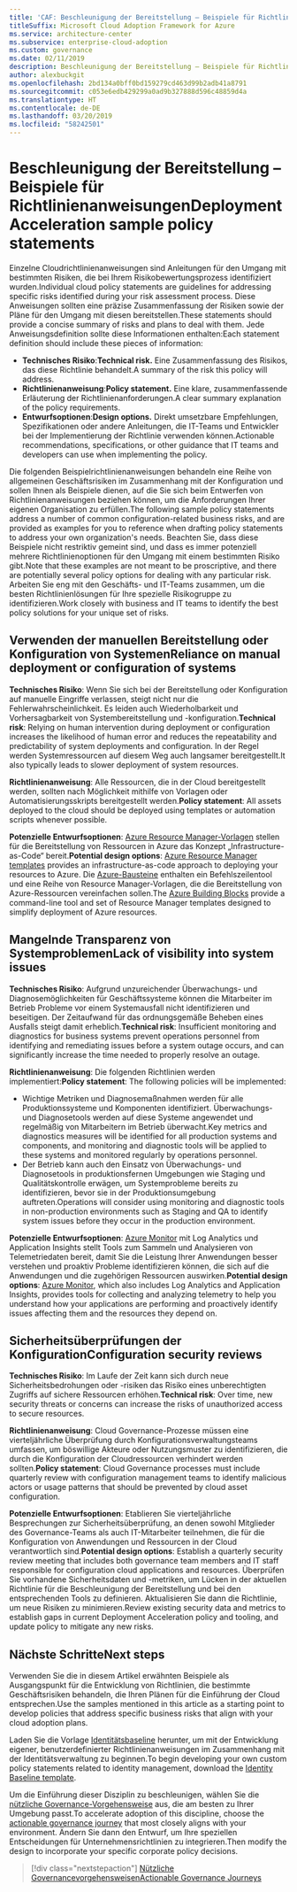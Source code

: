```yaml
---
title: 'CAF: Beschleunigung der Bereitstellung – Beispiele für Richtlinienanweisungen'
titleSuffix: Microsoft Cloud Adoption Framework for Azure
ms.service: architecture-center
ms.subservice: enterprise-cloud-adoption
ms.custom: governance
ms.date: 02/11/2019
description: Beschleunigung der Bereitstellung – Beispiele für Richtlinienanweisungen
author: alexbuckgit
ms.openlocfilehash: 2bd134a0bff0bd159279cd463d99b2adb41a8791
ms.sourcegitcommit: c053e6edb429299a0ad9b327888d596c48859d4a
ms.translationtype: HT
ms.contentlocale: de-DE
ms.lasthandoff: 03/20/2019
ms.locfileid: "58242501"
---
```

# <a name="deployment-acceleration-sample-policy-statements"></a><span data-ttu-id="b0199-103">Beschleunigung der Bereitstellung – Beispiele für Richtlinienanweisungen</span><span class="sxs-lookup"><span data-stu-id="b0199-103">Deployment Acceleration sample policy statements</span></span>

<span data-ttu-id="b0199-104">Einzelne Cloudrichtlinienanweisungen sind Anleitungen für den Umgang mit bestimmten Risiken, die bei Ihrem Risikobewertungsprozess identifiziert wurden.</span><span class="sxs-lookup"><span data-stu-id="b0199-104">Individual cloud policy statements are guidelines for addressing specific risks identified during your risk assessment process.</span></span> <span data-ttu-id="b0199-105">Diese Anweisungen sollten eine präzise Zusammenfassung der Risiken sowie der Pläne für den Umgang mit diesen bereitstellen.</span><span class="sxs-lookup"><span data-stu-id="b0199-105">These statements should provide a concise summary of risks and plans to deal with them.</span></span> <span data-ttu-id="b0199-106">Jede Anweisungsdefinition sollte diese Informationen enthalten:</span><span class="sxs-lookup"><span data-stu-id="b0199-106">Each statement definition should include these pieces of information:</span></span>

- <span data-ttu-id="b0199-107">**Technisches Risiko**:</span><span class="sxs-lookup"><span data-stu-id="b0199-107">**Technical risk.**</span></span> <span data-ttu-id="b0199-108">Eine Zusammenfassung des Risikos, das diese Richtlinie behandelt.</span><span class="sxs-lookup"><span data-stu-id="b0199-108">A summary of the risk this policy will address.</span></span>
- <span data-ttu-id="b0199-109">**Richtlinienanweisung**:</span><span class="sxs-lookup"><span data-stu-id="b0199-109">**Policy statement.**</span></span> <span data-ttu-id="b0199-110">Eine klare, zusammenfassende Erläuterung der Richtlinienanforderungen.</span><span class="sxs-lookup"><span data-stu-id="b0199-110">A clear summary explanation of the policy requirements.</span></span>
- <span data-ttu-id="b0199-111">**Entwurfsoptionen**:</span><span class="sxs-lookup"><span data-stu-id="b0199-111">**Design options.**</span></span> <span data-ttu-id="b0199-112">Direkt umsetzbare Empfehlungen, Spezifikationen oder andere Anleitungen, die IT-Teams und Entwickler bei der Implementierung der Richtlinie verwenden können.</span><span class="sxs-lookup"><span data-stu-id="b0199-112">Actionable recommendations, specifications, or other guidance that IT teams and developers can use when implementing the policy.</span></span>

<span data-ttu-id="b0199-113">Die folgenden Beispielrichtlinienanweisungen behandeln eine Reihe von allgemeinen Geschäftsrisiken im Zusammenhang mit der Konfiguration und sollen Ihnen als Beispiele dienen, auf die Sie sich beim Entwerfen von Richtlinienanweisungen beziehen können, um die Anforderungen Ihrer eigenen Organisation zu erfüllen.</span><span class="sxs-lookup"><span data-stu-id="b0199-113">The following sample policy statements address a number of common configuration-related business risks, and are provided as examples for you to reference when drafting policy statements to address your own organization's needs.</span></span> <span data-ttu-id="b0199-114">Beachten Sie, dass diese Beispiele nicht restriktiv gemeint sind, und dass es immer potenziell mehrere Richtlinienoptionen für den Umgang mit einem bestimmten Risiko gibt.</span><span class="sxs-lookup"><span data-stu-id="b0199-114">Note that these examples are not meant to be proscriptive, and there are potentially several policy options for dealing with any particular risk.</span></span> <span data-ttu-id="b0199-115">Arbeiten Sie eng mit den Geschäfts- und IT-Teams zusammen, um die besten Richtlinienlösungen für Ihre spezielle Risikogruppe zu identifizieren.</span><span class="sxs-lookup"><span data-stu-id="b0199-115">Work closely with business and IT teams to identify the best policy solutions for your unique set of risks.</span></span>

## <a name="reliance-on-manual-deployment-or-configuration-of-systems"></a><span data-ttu-id="b0199-116">Verwenden der manuellen Bereitstellung oder Konfiguration von Systemen</span><span class="sxs-lookup"><span data-stu-id="b0199-116">Reliance on manual deployment or configuration of systems</span></span>

<span data-ttu-id="b0199-117">**Technisches Risiko**: Wenn Sie sich bei der Bereitstellung oder Konfiguration auf manuelle Eingriffe verlassen, steigt nicht nur die Fehlerwahrscheinlichkeit. Es leiden auch Wiederholbarkeit und Vorhersagbarkeit von Systembereitstellung und -konfiguration.</span><span class="sxs-lookup"><span data-stu-id="b0199-117">**Technical risk**: Relying on human intervention during deployment or configuration increases the likelihood of human error and reduces the repeatability and predictability of system deployments and configuration.</span></span> <span data-ttu-id="b0199-118">In der Regel werden Systemressourcen auf diesem Weg auch langsamer bereitgestellt.</span><span class="sxs-lookup"><span data-stu-id="b0199-118">It also typically leads to slower deployment of system resources.</span></span>

<span data-ttu-id="b0199-119">**Richtlinienanweisung**: Alle Ressourcen, die in der Cloud bereitgestellt werden, sollten nach Möglichkeit mithilfe von Vorlagen oder Automatisierungsskripts bereitgestellt werden.</span><span class="sxs-lookup"><span data-stu-id="b0199-119">**Policy statement**: All assets deployed to the cloud should be deployed using templates or automation scripts whenever possible.</span></span>

<span data-ttu-id="b0199-120">**Potenzielle Entwurfsoptionen**: [Azure Resource Manager-Vorlagen](/azure/azure-resource-manager/resource-group-overview#template-deployment) stellen für die Bereitstellung von Ressourcen in Azure das Konzept „Infrastructure-as-Code“ bereit.</span><span class="sxs-lookup"><span data-stu-id="b0199-120">**Potential design options**: [Azure Resource Manager templates](/azure/azure-resource-manager/resource-group-overview#template-deployment) provides an infrastructure-as-code approach to deploying your resources to Azure.</span></span> <span data-ttu-id="b0199-121">Die [Azure-Bausteine](https://github.com/mspnp/template-building-blocks/wiki) enthalten ein Befehlszeilentool und eine Reihe von Resource Manager-Vorlagen, die die Bereitstellung von Azure-Ressourcen vereinfachen sollen.</span><span class="sxs-lookup"><span data-stu-id="b0199-121">The [Azure Building Blocks](https://github.com/mspnp/template-building-blocks/wiki) provide a command-line tool and set of Resource Manager templates designed to simplify deployment of Azure resources.</span></span>

## <a name="lack-of-visibility-into-system-issues"></a><span data-ttu-id="b0199-122">Mangelnde Transparenz von Systemproblemen</span><span class="sxs-lookup"><span data-stu-id="b0199-122">Lack of visibility into system issues</span></span>

<span data-ttu-id="b0199-123">**Technisches Risiko**: Aufgrund unzureichender Überwachungs- und Diagnosemöglichkeiten für Geschäftssysteme können die Mitarbeiter im Betrieb Probleme vor einem Systemausfall nicht identifizieren und beseitigen. Der Zeitaufwand für das ordnungsgemäße Beheben eines Ausfalls steigt damit erheblich.</span><span class="sxs-lookup"><span data-stu-id="b0199-123">**Technical risk**: Insufficient monitoring and diagnostics for business systems prevent operations personnel from identifying and remediating issues before a system outage occurs, and can significantly increase the time needed to properly resolve an outage.</span></span>

<span data-ttu-id="b0199-124">**Richtlinienanweisung**: Die folgenden Richtlinien werden implementiert:</span><span class="sxs-lookup"><span data-stu-id="b0199-124">**Policy statement**: The following policies will be implemented:</span></span>

- <span data-ttu-id="b0199-125">Wichtige Metriken und Diagnosemaßnahmen werden für alle Produktionssysteme und Komponenten identifiziert. Überwachungs- und Diagnosetools werden auf diese Systeme angewendet und regelmäßig von Mitarbeitern im Betrieb überwacht.</span><span class="sxs-lookup"><span data-stu-id="b0199-125">Key metrics and diagnostics measures will be identified for all production systems and components, and monitoring and diagnostic tools will be applied to these systems and monitored regularly by operations personnel.</span></span>
- <span data-ttu-id="b0199-126">Der Betrieb kann auch den Einsatz von Überwachungs- und Diagnosetools in produktionsfernen Umgebungen wie Staging und Qualitätskontrolle erwägen, um Systemprobleme bereits zu identifizieren, bevor sie in der Produktionsumgebung auftreten.</span><span class="sxs-lookup"><span data-stu-id="b0199-126">Operations will consider using monitoring and diagnostic tools in non-production environments such as Staging and QA to identify system issues before they occur in the production environment.</span></span>

<span data-ttu-id="b0199-127">**Potenzielle Entwurfsoptionen**: [Azure Monitor](/azure/azure-monitor/) mit Log Analytics und Application Insights stellt Tools zum Sammeln und Analysieren von Telemetriedaten bereit, damit Sie die Leistung Ihrer Anwendungen besser verstehen und proaktiv Probleme identifizieren können, die sich auf die Anwendungen und die zugehörigen Ressourcen auswirken.</span><span class="sxs-lookup"><span data-stu-id="b0199-127">**Potential design options**: [Azure Monitor](/azure/azure-monitor/), which also includes Log Analytics and Application Insights, provides tools for collecting and analyzing telemetry to help you understand how your applications are performing and proactively identify issues affecting them and the resources they depend on.</span></span>

## <a name="configuration-security-reviews"></a><span data-ttu-id="b0199-128">Sicherheitsüberprüfungen der Konfiguration</span><span class="sxs-lookup"><span data-stu-id="b0199-128">Configuration security reviews</span></span>

<span data-ttu-id="b0199-129">**Technisches Risiko**: Im Laufe der Zeit kann sich durch neue Sicherheitsbedrohungen oder -risiken das Risiko eines unberechtigten Zugriffs auf sichere Ressourcen erhöhen.</span><span class="sxs-lookup"><span data-stu-id="b0199-129">**Technical risk**: Over time, new security threats or concerns can increase the risks of unauthorized access to secure resources.</span></span>

<span data-ttu-id="b0199-130">**Richtlinienanweisung**: Cloud Governance-Prozesse müssen eine vierteljährliche Überprüfung durch Konfigurationsverwaltungsteams umfassen, um böswillige Akteure oder Nutzungsmuster zu identifizieren, die durch die Konfiguration der Cloudressourcen verhindert werden sollten.</span><span class="sxs-lookup"><span data-stu-id="b0199-130">**Policy statement**: Cloud Governance processes must include quarterly review with configuration management teams to identify malicious actors or usage patterns that should be prevented by cloud asset configuration.</span></span>

<span data-ttu-id="b0199-131">**Potenzielle Entwurfsoptionen**: Etablieren Sie vierteljährliche Besprechungen zur Sicherheitsüberprüfung, an denen sowohl Mitglieder des Governance-Teams als auch IT-Mitarbeiter teilnehmen, die für die Konfiguration von Anwendungen und Ressourcen in der Cloud verantwortlich sind.</span><span class="sxs-lookup"><span data-stu-id="b0199-131">**Potential design options**: Establish a quarterly security review meeting that includes both governance team members and IT staff responsible for configuration cloud applications and resources.</span></span> <span data-ttu-id="b0199-132">Überprüfen Sie vorhandene Sicherheitsdaten und -metriken, um Lücken in der aktuellen Richtlinie für die Beschleunigung der Bereitstellung und bei den entsprechenden Tools zu definieren. Aktualisieren Sie dann die Richtlinie, um neue Risiken zu minimieren.</span><span class="sxs-lookup"><span data-stu-id="b0199-132">Review existing security data and metrics to establish gaps in current Deployment Acceleration policy and tooling, and update policy to mitigate any new risks.</span></span>

## <a name="next-steps"></a><span data-ttu-id="b0199-133">Nächste Schritte</span><span class="sxs-lookup"><span data-stu-id="b0199-133">Next steps</span></span>

<span data-ttu-id="b0199-134">Verwenden Sie die in diesem Artikel erwähnten Beispiele als Ausgangspunkt für die Entwicklung von Richtlinien, die bestimmte Geschäftsrisiken behandeln, die Ihren Plänen für die Einführung der Cloud entsprechen.</span><span class="sxs-lookup"><span data-stu-id="b0199-134">Use the samples mentioned in this article as a starting point to develop policies that address specific business risks that align with your cloud adoption plans.</span></span>

<span data-ttu-id="b0199-135">Laden Sie die Vorlage [Identitätsbaseline](template.md) herunter, um mit der Entwicklung eigener, benutzerdefinierter Richtlinienanweisungen im Zusammenhang mit der Identitätsverwaltung zu beginnen.</span><span class="sxs-lookup"><span data-stu-id="b0199-135">To begin developing your own custom policy statements related to identity management, download the [Identity Baseline template](template.md).</span></span>

<span data-ttu-id="b0199-136">Um die Einführung dieser Disziplin zu beschleunigen, wählen Sie die [nützliche Governance-Vorgehensweise](../journeys/overview.md) aus, die am besten zu Ihrer Umgebung passt.</span><span class="sxs-lookup"><span data-stu-id="b0199-136">To accelerate adoption of this discipline, choose the [actionable governance journey](../journeys/overview.md) that most closely aligns with your environment.</span></span> <span data-ttu-id="b0199-137">Ändern Sie dann den Entwurf, um Ihre speziellen Entscheidungen für Unternehmensrichtlinien zu integrieren.</span><span class="sxs-lookup"><span data-stu-id="b0199-137">Then modify the design to incorporate your specific corporate policy decisions.</span></span>

> [!div class="nextstepaction"]
> [<span data-ttu-id="b0199-138">Nützliche Governancevorgehensweisen</span><span class="sxs-lookup"><span data-stu-id="b0199-138">Actionable Governance Journeys</span></span>](../journeys/overview.md)